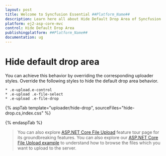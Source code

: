 ```yaml
---
layout: post
title: Welcome to Syncfusion Essential ##Platform_Name##
description: Learn here all about Hide Default Drop Area of Syncfusion Essential ##Platform_Name## widgets based on HTML5 and jQuery.
platform: ej2-asp-core-mvc
control: Hide Default Drop Area
publishingplatform: ##Platform_Name##
documentation: ug
---
```



# Hide default drop area

You can achieve this behavior by overriding the corresponding uploader styles. Override the following styles to hide the default drop area behavior.

    * .e-upload.e-control
    * .e-upload .e-file-select
    * .e-upload .e-file-drop

{% aspTab template="uploader/hide-drop", sourceFiles="hide-drop.cs,index.css" %}

{% endaspTab %}

> You can also explore [ASP.NET Core File Upload](https://www.syncfusion.com/aspnet-core-ui-controls/file-upload) feature tour page for its groundbreaking features. You can also explore our [ASP.NET Core File Upload example](https://ej2.syncfusion.com/aspnetcore/Uploader/DefaultFunctionalities#/material) to understand how to browse the files which you want to upload to the server.